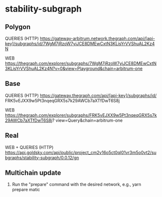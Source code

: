 # stability-subgraph

## Polygon

QUERIES (HTTP)
https://gateway-arbitrum.network.thegraph.com/api/[api-key]/subgraphs/id/7WgM7jRzoW7yiJCE8DMEwCxtN3KLisYrVVShuAL2Kz4N

WEB
https://thegraph.com/explorer/subgraphs/7WgM7jRzoW7yiJCE8DMEwCxtN3KLisYrVVShuAL2Kz4N?v=0&view=Playground&chain=arbitrum-one

## Base

QUERIES (HTTP)
https://gateway.thegraph.com/api/[api-key]/subgraphs/id/
FRK5vEJXX9w5Pt3nqeqGRX5s7k29AWCb7aXTfDwT6S8j

WEB
https://thegraph.com/explorer/subgraphs/FRK5vEJXX9w5Pt3nqeqGRX5s7k29AWCb7aXTfDwT6S8j?
view=Query&chain=arbitrum-one

## Real

WEB + QUERIES (HTTP)
https://api.goldsky.com/api/public/project_cm2v16o5ct0ql01vr3m5o0vt2/subgraphs/stability-subgraph/0.0.12/gn

## Multichain update

1. Run the "prepare" command with the desired network, e.g., yarn prepare matic
